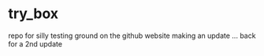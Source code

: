 # try_box
repo for silly testing ground
on the github website making an update
 ... back for a 2nd update
